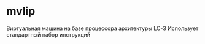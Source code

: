 # mvlip
Виртуальная машина на базе процессора архитектуры LC-3
Использует стандартный набор инструкций
